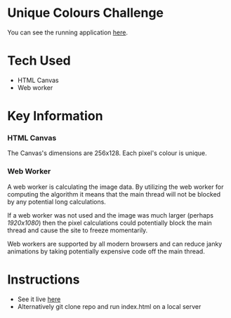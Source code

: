 # Unique Colours Challenge

You can see the running application [here](https://unique-colours.netlify.app/).

# Tech Used

- HTML Canvas
- Web worker

# Key Information

### HTML Canvas

The Canvas's dimensions are 256x128. Each pixel's colour is unique.

### Web Worker

A web worker is calculating the image data. By utilizing the web worker for computing the algorithm it means that the main thread will not be blocked by any potential long calculations.

If a web worker was not used and the image was much larger (perhaps _1920x1080_) then the pixel calculations could potentially block the main thread and cause the site to freeze momentarily.

Web workers are supported by all modern browsers and can reduce janky animations by taking potentially expensive code off the main thread.

# Instructions

- See it live [here](https://unique-colours.netlify.app/)
- Alternatively git clone repo and run index.html on a local server
